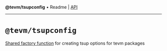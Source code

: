 **@tevm/tsupconfig** • Readme \| [API](globals.md)

***

# `@tevm/tsupconfig`

[Shared factory function](./createTsupOptions.js) for creating tsup options for tevm packages

